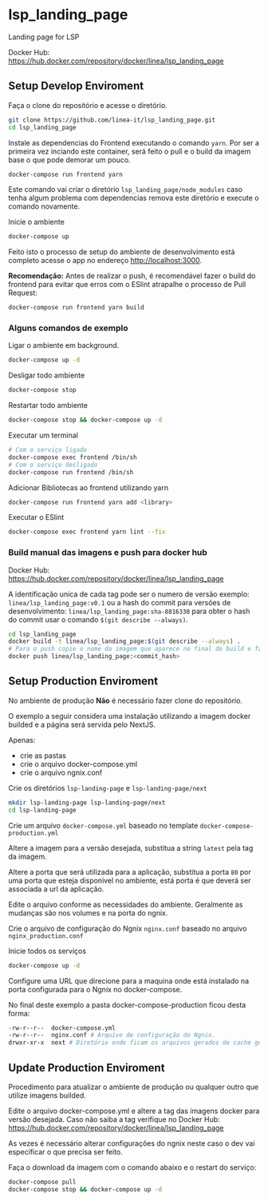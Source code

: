 # lsp_landing_page

Landing page for LSP

Docker Hub: <https://hub.docker.com/repository/docker/linea/lsp_landing_page>

## Setup Develop Enviroment

Faça o clone do repositório e acesse o diretório.

```bash
git clone https://github.com/linea-it/lsp_landing_page.git
cd lsp_landing_page
```

Instale as dependencias do Frontend executando o comando `yarn`. Por ser a primeira vez inciando este container, será feito o pull e o build da imagem base o que pode demorar um pouco.

```bash
docker-compose run frontend yarn
```

Este comando vai criar o diretório `lsp_landing_page/node_modules` caso tenha algum problema com dependencias remova este diretório e execute o comando novamente.

Inicie o ambiente

```bash
docker-compose up
```

Feito isto o processo de setup do ambiente de desenvolvimento está completo acesse o app no endereço <http://localhost:3000>.

**Recomendação:** Antes de realizar o push, é recomendável fazer o build do frontend para evitar que erros com o ESlint atrapalhe o processo de Pull Request:

``` bash
docker-compose run frontend yarn build
```

### Alguns comandos de exemplo

Ligar o ambiente em background.

```bash
docker-compose up -d
```

Desligar todo ambiente

```bash
docker-compose stop
```

Restartar todo ambiente

```bash
docker-compose stop && docker-compose up -d
```

Executar um terminal

```bash
# Com o serviço ligado
docker-compose exec frontend /bin/sh
# Com o serviço desligado
docker-compose run frontend /bin/sh
```

Adicionar Bibliotecas ao frontend utilizando yarn

``` bash
docker-compose run frontend yarn add <library>
```

Executar o ESlint

``` bash
docker-compose exec frontend yarn lint --fix
```

### Build manual das imagens e push para docker hub

Docker Hub: <https://hub.docker.com/repository/docker/linea/lsp_landing_page>

A identificação unica de cada tag pode ser o numero de versão exemplo: `linea/lsp_landing_page:v0.1` ou a hash do commit para versões de desenvolvimento: `linea/lsp_landing_page:sha-8816330` para obter o hash do commit usar o comando `$(git describe --always)`.

```bash
cd lsp_landing_page
docker build -t linea/lsp_landing_page:$(git describe --always) .
# Para o push copie o nome da imagem que aparece no final do build e faça o docker push 
docker push linea/lsp_landing_page:<commit_hash>
```

## Setup Production Enviroment

No ambiente de produção **Não** é necessário fazer clone do repositório.

O exemplo a seguir considera uma instalação utilizando a imagem docker builded e a página será servida pelo NextJS.

Apenas:

- crie as pastas
- crie o arquivo docker-compose.yml
- crie o arquivo ngnix.conf

Crie os diretórios `lsp-landing-page` e `lsp-landing-page/next`

```bash
mkdir lsp-landing-page lsp-landing-page/next
cd lsp-landing-page
```

Crie um arquivo `docker-compose.yml` baseado no template `docker-compose-production.yml`

Altere a imagem para a versão desejada, substitua a string `latest` pela tag da imagem.

Altere a porta que será utilizada para a aplicação, substitua a porta `80` por uma porta que esteja disponivel no ambiente, está porta é que deverá ser associada a url da aplicação.

Edite o arquivo conforme as necessidades do ambiente.
Geralmente as mudanças são nos volumes e na porta do ngnix.

Crie o arquivo de configuração do Ngnix `nginx.conf` baseado no arquivo `nginx_production.conf`

Inicie todos os serviços

```bash
docker-compose up -d
```

Configure uma URL que direcione para a maquina onde está instalado na porta configurada para o Ngnix no docker-compose.

No final deste exemplo a pasta docker-compose-production ficou desta forma:

```bash
-rw-r--r--  docker-compose.yml 
-rw-r--r--  nginx.conf # Arquivo de configuração do Ngnix.
drwxr-xr-x  next # Diretório onde ficam os arquivos gerados de cache gerados pela aplicação.
```

## Update Production Enviroment

Procedimento para atualizar o ambiente de produção ou qualquer outro que utilize imagens builded.

Edite o arquivo docker-compose.yml e altere a tag das imagens docker para versão desejada. 
Caso não saiba a tag verifique no Docker Hub: <https://hub.docker.com/repository/docker/linea/lsp_landing_page>

As vezes é necessário alterar configurações do ngnix neste caso o dev vai especificar o que precisa ser feito. 

Faça o download da imagem com o comando abaixo e o restart do serviço:

```bash
docker-compose pull
docker-compose stop && docker-compose up -d
```
